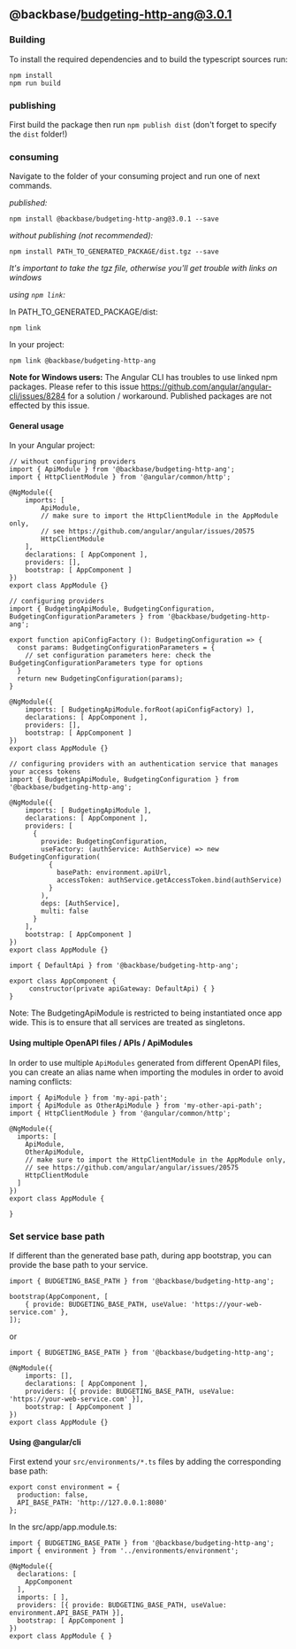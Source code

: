 ## @backbase/budgeting-http-ang@3.0.1

### Building

To install the required dependencies and to build the typescript sources run:
```
npm install
npm run build
```

### publishing

First build the package then run ```npm publish dist``` (don't forget to specify the `dist` folder!)

### consuming

Navigate to the folder of your consuming project and run one of next commands.

_published:_

```
npm install @backbase/budgeting-http-ang@3.0.1 --save
```

_without publishing (not recommended):_

```
npm install PATH_TO_GENERATED_PACKAGE/dist.tgz --save
```

_It's important to take the tgz file, otherwise you'll get trouble with links on windows_

_using `npm link`:_

In PATH_TO_GENERATED_PACKAGE/dist:
```
npm link
```

In your project:
```
npm link @backbase/budgeting-http-ang
```

__Note for Windows users:__ The Angular CLI has troubles to use linked npm packages.
Please refer to this issue https://github.com/angular/angular-cli/issues/8284 for a solution / workaround.
Published packages are not effected by this issue.


#### General usage

In your Angular project:


```
// without configuring providers
import { ApiModule } from '@backbase/budgeting-http-ang';
import { HttpClientModule } from '@angular/common/http';

@NgModule({
    imports: [
        ApiModule,
        // make sure to import the HttpClientModule in the AppModule only,
        // see https://github.com/angular/angular/issues/20575
        HttpClientModule
    ],
    declarations: [ AppComponent ],
    providers: [],
    bootstrap: [ AppComponent ]
})
export class AppModule {}
```

```
// configuring providers
import { BudgetingApiModule, BudgetingConfiguration, BudgetingConfigurationParameters } from '@backbase/budgeting-http-ang';

export function apiConfigFactory (): BudgetingConfiguration => {
  const params: BudgetingConfigurationParameters = {
    // set configuration parameters here: check the BudgetingConfigurationParameters type for options
  }
  return new BudgetingConfiguration(params);
}

@NgModule({
    imports: [ BudgetingApiModule.forRoot(apiConfigFactory) ],
    declarations: [ AppComponent ],
    providers: [],
    bootstrap: [ AppComponent ]
})
export class AppModule {}
```

```
// configuring providers with an authentication service that manages your access tokens
import { BudgetingApiModule, BudgetingConfiguration } from '@backbase/budgeting-http-ang';

@NgModule({
    imports: [ BudgetingApiModule ],
    declarations: [ AppComponent ],
    providers: [
      {
        provide: BudgetingConfiguration,
        useFactory: (authService: AuthService) => new BudgetingConfiguration(
          {
            basePath: environment.apiUrl,
            accessToken: authService.getAccessToken.bind(authService)
          }
        ),
        deps: [AuthService],
        multi: false
      }
    ],
    bootstrap: [ AppComponent ]
})
export class AppModule {}
```

```
import { DefaultApi } from '@backbase/budgeting-http-ang';

export class AppComponent {
	 constructor(private apiGateway: DefaultApi) { }
}
```

Note: The BudgetingApiModule is restricted to being instantiated once app wide.
This is to ensure that all services are treated as singletons.

#### Using multiple OpenAPI files / APIs / ApiModules
In order to use multiple `ApiModules` generated from different OpenAPI files,
you can create an alias name when importing the modules
in order to avoid naming conflicts:
```
import { ApiModule } from 'my-api-path';
import { ApiModule as OtherApiModule } from 'my-other-api-path';
import { HttpClientModule } from '@angular/common/http';

@NgModule({
  imports: [
    ApiModule,
    OtherApiModule,
    // make sure to import the HttpClientModule in the AppModule only,
    // see https://github.com/angular/angular/issues/20575
    HttpClientModule
  ]
})
export class AppModule {

}
```


### Set service base path
If different than the generated base path, during app bootstrap, you can provide the base path to your service.

```
import { BUDGETING_BASE_PATH } from '@backbase/budgeting-http-ang';

bootstrap(AppComponent, [
    { provide: BUDGETING_BASE_PATH, useValue: 'https://your-web-service.com' },
]);
```
or

```
import { BUDGETING_BASE_PATH } from '@backbase/budgeting-http-ang';

@NgModule({
    imports: [],
    declarations: [ AppComponent ],
    providers: [{ provide: BUDGETING_BASE_PATH, useValue: 'https://your-web-service.com' }],
    bootstrap: [ AppComponent ]
})
export class AppModule {}
```


#### Using @angular/cli
First extend your `src/environments/*.ts` files by adding the corresponding base path:

```
export const environment = {
  production: false,
  API_BASE_PATH: 'http://127.0.0.1:8080'
};
```

In the src/app/app.module.ts:
```
import { BUDGETING_BASE_PATH } from '@backbase/budgeting-http-ang';
import { environment } from '../environments/environment';

@NgModule({
  declarations: [
    AppComponent
  ],
  imports: [ ],
  providers: [{ provide: BUDGETING_BASE_PATH, useValue: environment.API_BASE_PATH }],
  bootstrap: [ AppComponent ]
})
export class AppModule { }
```
